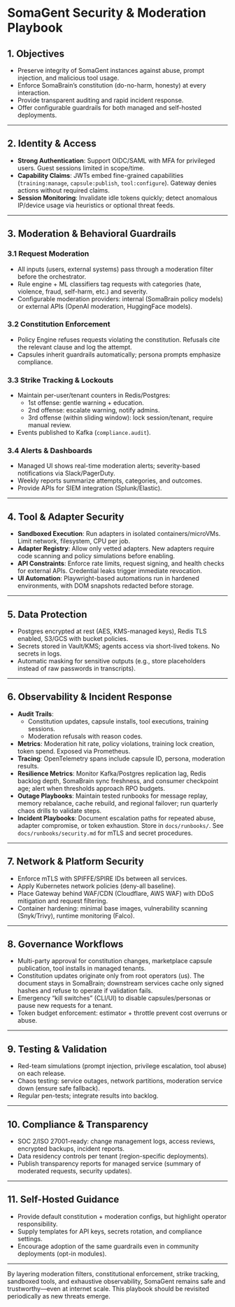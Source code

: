 # SomaGent Security & Moderation Playbook

## 1. Objectives
- Preserve integrity of SomaGent instances against abuse, prompt injection, and malicious tool usage.
- Enforce SomaBrain’s constitution (do-no-harm, honesty) at every interaction.
- Provide transparent auditing and rapid incident response.
- Offer configurable guardrails for both managed and self-hosted deployments.

---

## 2. Identity & Access
- **Strong Authentication**: Support OIDC/SAML with MFA for privileged users. Guest sessions limited in scope/time.
- **Capability Claims**: JWTs embed fine-grained capabilities (`training:manage`, `capsule:publish`, `tool:configure`). Gateway denies actions without required claims.
- **Session Monitoring**: Invalidate idle tokens quickly; detect anomalous IP/device usage via heuristics or optional threat feeds.

---

## 3. Moderation & Behavioral Guardrails
### 3.1 Request Moderation
- All inputs (users, external systems) pass through a moderation filter before the orchestrator.
- Rule engine + ML classifiers tag requests with categories (hate, violence, fraud, self-harm, etc.) and severity.
- Configurable moderation providers: internal (SomaBrain policy models) or external APIs (OpenAI moderation, HuggingFace models).

### 3.2 Constitution Enforcement
- Policy Engine refuses requests violating the constitution. Refusals cite the relevant clause and log the attempt.
- Capsules inherit guardrails automatically; persona prompts emphasize compliance.

### 3.3 Strike Tracking & Lockouts
- Maintain per-user/tenant counters in Redis/Postgres:
  - 1st offense: gentle warning + education.
  - 2nd offense: escalate warning, notify admins.
  - 3rd offense (within sliding window): lock session/tenant, require manual review.
- Events published to Kafka (`compliance.audit`).

### 3.4 Alerts & Dashboards
- Managed UI shows real-time moderation alerts; severity-based notifications via Slack/PagerDuty.
- Weekly reports summarize attempts, categories, and outcomes.
- Provide APIs for SIEM integration (Splunk/Elastic).

---

## 4. Tool & Adapter Security
- **Sandboxed Execution**: Run adapters in isolated containers/microVMs. Limit network, filesystem, CPU per job.
- **Adapter Registry**: Allow only vetted adapters. New adapters require code scanning and policy simulations before enabling.
- **API Constraints**: Enforce rate limits, request signing, and health checks for external APIs. Credential leaks trigger immediate revocation.
- **UI Automation**: Playwright-based automations run in hardened environments, with DOM snapshots redacted before storage.

---

## 5. Data Protection
- Postgres encrypted at rest (AES, KMS-managed keys), Redis TLS enabled, S3/GCS with bucket policies.
- Secrets stored in Vault/KMS; agents access via short-lived tokens. No secrets in logs.
- Automatic masking for sensitive outputs (e.g., store placeholders instead of raw passwords in transcripts).

---

## 6. Observability & Incident Response
- **Audit Trails**:
  - Constitution updates, capsule installs, tool executions, training sessions.
  - Moderation refusals with reason codes.
- **Metrics**: Moderation hit rate, policy violations, training lock creation, token spend. Exposed via Prometheus.
- **Tracing**: OpenTelemetry spans include capsule ID, persona, moderation results.
- **Resilience Metrics**: Monitor Kafka/Postgres replication lag, Redis backlog depth, SomaBrain sync freshness, and consumer checkpoint age; alert when thresholds approach RPO budgets.
- **Outage Playbooks**: Maintain tested runbooks for message replay, memory rebalance, cache rebuild, and regional failover; run quarterly chaos drills to validate steps.
- **Incident Playbooks**: Document escalation paths for repeated abuse, adapter compromise, or token exhaustion. Store in `docs/runbooks/`. See `docs/runbooks/security.md` for mTLS and secret procedures.

---

## 7. Network & Platform Security
- Enforce mTLS with SPIFFE/SPIRE IDs between all services.
- Apply Kubernetes network policies (deny-all baseline).
- Place Gateway behind WAF/CDN (Cloudflare, AWS WAF) with DDoS mitigation and request filtering.
- Container hardening: minimal base images, vulnerability scanning (Snyk/Trivy), runtime monitoring (Falco).

---

## 8. Governance Workflows
- Multi-party approval for constitution changes, marketplace capsule publication, tool installs in managed tenants.
- Constitution updates originate only from root operators (us). The document stays in SomaBrain; downstream services cache only signed hashes and refuse to operate if validation fails.
- Emergency “kill switches” (CLI/UI) to disable capsules/personas or pause new requests for a tenant.
- Token budget enforcement: estimator + throttle prevent cost overruns or abuse.

---

## 9. Testing & Validation
- Red-team simulations (prompt injection, privilege escalation, tool abuse) on each release.
- Chaos testing: service outages, network partitions, moderation service down (ensure safe fallback).
- Regular pen-tests; integrate results into backlog.

---

## 10. Compliance & Transparency
- SOC 2/ISO 27001-ready: change management logs, access reviews, encrypted backups, incident reports.
- Data residency controls per tenant (region-specific deployments).
- Publish transparency reports for managed service (summary of moderated requests, security updates).

---

## 11. Self-Hosted Guidance
- Provide default constitution + moderation configs, but highlight operator responsibility.
- Supply templates for API keys, secrets rotation, and compliance settings.
- Encourage adoption of the same guardrails even in community deployments (opt-in modules).

---

By layering moderation filters, constitutional enforcement, strike tracking, sandboxed tools, and exhaustive observability, SomaGent remains safe and trustworthy—even at internet scale. This playbook should be revisited periodically as new threats emerge.

